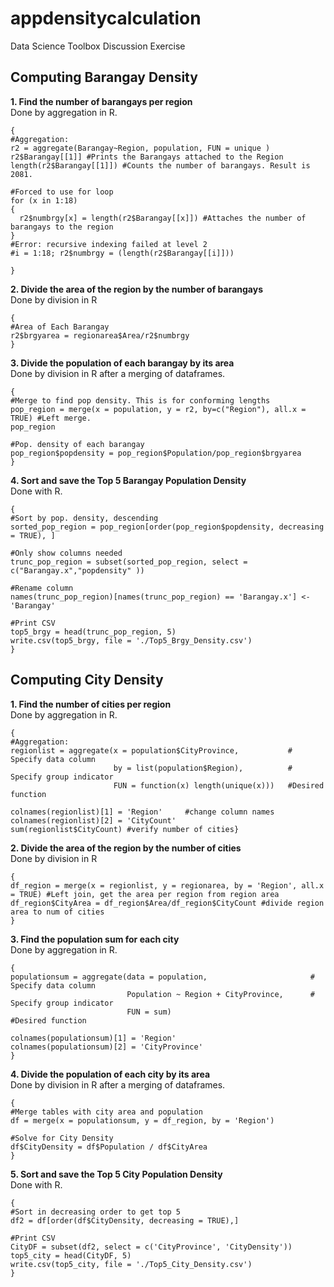 # appdensitycalculation
Data Science Toolbox Discussion Exercise

## Computing Barangay Density
**1. Find the number of barangays per region**\
Done by aggregation in R.

```
{
#Aggregation:
r2 = aggregate(Barangay~Region, population, FUN = unique )
r2$Barangay[[1]] #Prints the Barangays attached to the Region
length(r2$Barangay[[1]]) #Counts the number of barangays. Result is 2081.

#Forced to use for loop
for (x in 1:18)
{
  r2$numbrgy[x] = length(r2$Barangay[[x]]) #Attaches the number of barangays to the region
}
#Error: recursive indexing failed at level 2
#i = 1:18; r2$numbrgy = (length(r2$Barangay[[i]]))

}
```

**2. Divide the area of the region by the number of barangays**\
Done by division in R

```
{
#Area of Each Barangay
r2$brgyarea = regionarea$Area/r2$numbrgy
}
```

**3. Divide the population of each barangay by its area**\
Done by division in R after a merging of dataframes.

```
{
#Merge to find pop density. This is for conforming lengths
pop_region = merge(x = population, y = r2, by=c("Region"), all.x = TRUE) #Left merge.
pop_region

#Pop. density of each barangay
pop_region$popdensity = pop_region$Population/pop_region$brgyarea
}
```

**4. Sort and save the Top 5 Barangay Population Density**\
Done with R.

```
{
#Sort by pop. density, descending
sorted_pop_region = pop_region[order(pop_region$popdensity, decreasing = TRUE), ]

#Only show columns needed
trunc_pop_region = subset(sorted_pop_region, select = c("Barangay.x","popdensity" ))

#Rename column
names(trunc_pop_region)[names(trunc_pop_region) == 'Barangay.x'] <- 'Barangay'

#Print CSV
top5_brgy = head(trunc_pop_region, 5)
write.csv(top5_brgy, file = './Top5_Brgy_Density.csv')
}
```

## Computing City Density
**1. Find the number of cities per region**\
Done by aggregation in R.

```
{
#Aggregation:
regionlist = aggregate(x = population$CityProvince,           # Specify data column
                       by = list(population$Region),          # Specify group indicator
                       FUN = function(x) length(unique(x)))   #Desired function

colnames(regionlist)[1] = 'Region'     #change column names          
colnames(regionlist)[2] = 'CityCount'               
sum(regionlist$CityCount) #verify number of cities}
```

**2. Divide the area of the region by the number of cities**\
Done by division in R

```
{
df_region = merge(x = regionlist, y = regionarea, by = 'Region', all.x = TRUE) #Left join, get the area per region from region area
df_region$CityArea = df_region$Area/df_region$CityCount #divide region area to num of cities
}
```

**3. Find the population sum for each city**\
Done by aggregation in R.

```
{
populationsum = aggregate(data = population,                       # Specify data column
                          Population ~ Region + CityProvince,      # Specify group indicator
                          FUN = sum)                               #Desired function

colnames(populationsum)[1] = 'Region'  
colnames(populationsum)[2] = 'CityProvince'    
}
```

**4. Divide the population of each city by its area**\
Done by division in R after a merging of dataframes.

```
{
#Merge tables with city area and population
df = merge(x = populationsum, y = df_region, by = 'Region')

#Solve for City Density
df$CityDensity = df$Population / df$CityArea
}
```

**5. Sort and save the Top 5 City Population Density**\
Done with R.

```
{
#Sort in decreasing order to get top 5
df2 = df[order(df$CityDensity, decreasing = TRUE),]

#Print CSV
CityDF = subset(df2, select = c('CityProvince', 'CityDensity'))
top5_city = head(CityDF, 5)
write.csv(top5_city, file = './Top5_City_Density.csv')
}
```

